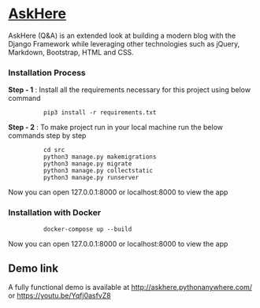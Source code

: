 <h1><a href="http://askhere.pythonanywhere.com/">AskHere</a></h1>

AskHere (Q&A) is an extended look at building a modern blog with the Django Framework while leveraging other technologies such as jQuery, Markdown, Bootstrap, HTML and CSS.


### Installation Process

**Step - 1** : Install all the requirements necessary for this project using below command
              
              pip3 install -r requirements.txt 
 
 **Step - 2** : To make project run in your local machine run the below commands step by step
              
              cd src
              python3 manage.py makemigrations
              python3 manage.py migrate
              python3 manage.py collectstatic
              python3 manage.py runserver
              
   Now you can open  127.0.0.1:8000 or localhost:8000 to view the app 
   
  ###  Installation with Docker
              docker-compose up --build

   Now you can open  127.0.0.1:8000 or localhost:8000 to view the app 
   
## Demo link
A fully functional demo is available at http://askhere.pythonanywhere.com/  or  https://youtu.be/Yqfj0asfvZ8
